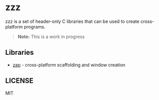 # zzz
zzz is a set of header-only C libraries that can be used to create cross-platform programs.

> **Note:** This is a work in progress

## Libraries
- [zap](./zap) - cross-platform scaffolding and window creation

## LICENSE
MIT
